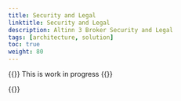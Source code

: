```yaml
---
title: Security and Legal
linktitle: Security and Legal
description: Altinn 3 Broker Security and Legal
tags: [architecture, solution]
toc: true
weight: 80
---
```

{{<notice warning>}} <!-- info -->
This is work in progress
{{</notice>}}

{{<children />}}